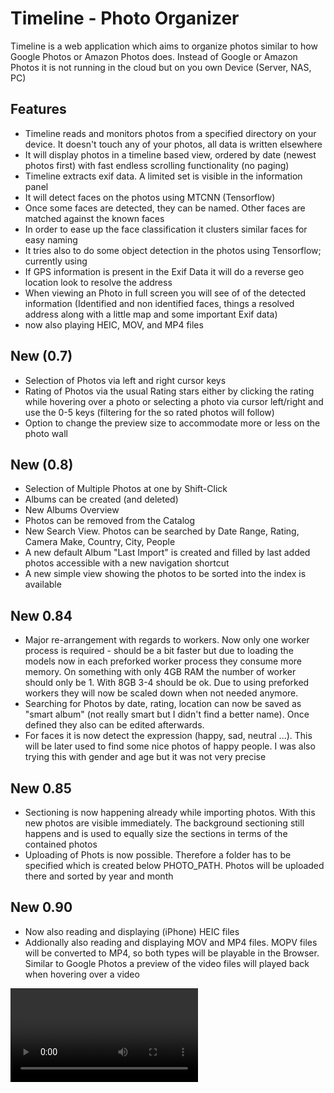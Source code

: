 # Timeline - Photo Organizer
Timeline is a web application which aims to organize photos similar to how 
Google Photos or Amazon Photos does. Instead of Google or Amazon Photos it is not running in the cloud
but on you own Device (Server, NAS, PC)
## Features
* Timeline reads and monitors photos from a specified directory on your device. It doesn't touch any of your photos, all data is written elsewhere 
* It will display photos in a timeline based view, ordered by date (newest photos first) with fast endless scrolling functionality (no paging)
* Timeline extracts exif data. A limited set is visible in the information panel 
* It will detect faces on the photos using MTCNN (Tensorflow)
* Once some faces are detected, they can be named. Other faces are matched against the known faces
* In order to ease up the face classification it clusters similar faces for easy naming
* It tries also to do some object detection in the photos using Tensorflow; currently using 
* If GPS information is present in the Exif Data it will do a reverse geo location look to resolve the address
* When viewing an Photo in full screen you will see of of the detected information (Identified and non identified faces, things 
a resolved address along with a little map and some important Exif data)
* now also playing HEIC, MOV, and MP4 files

## New (0.7)
* Selection of Photos via left and right cursor keys
* Rating of Photos via the usual Rating stars either by clicking the rating while hovering over a photo or selecting a photo via cursor left/right and use the 0-5 keys (filtering for the so rated photos will follow)
* Option to change the preview size to accommodate more or less on the photo wall

## New (0.8)
* Selection of Multiple Photos at one by Shift-Click
* Albums can be created (and deleted)
* New Albums Overview 
* Photos can be removed from the Catalog
* New Search View. Photos can be searched by Date Range, Rating, Camera Make, Country, City, People
* A new default Album "Last Import" is created and filled by last added photos accessible with a new navigation shortcut 
* A new simple view showing the photos to be sorted into the index is available

## New 0.84
* Major re-arrangement with regards to workers. Now only one worker process is required - should be a bit faster but due to loading the models now in each preforked worker process they consume more memory. On something with only 4GB RAM the number of worker should only be 1. With 8GB 3-4 should be ok. Due to using preforked workers they will now be scaled down when not needed anymore. 
* Searching for Photos by date, rating, location can now be saved as "smart album" (not really smart but I didn't find a better name). Once defined they also can be edited afterwards.
* For faces it is now detect the expression (happy, sad, neutral ...). This will be later used to find some nice photos of happy people. I was also trying this with gender and age but it was not very precise

## New 0.85
* Sectioning is now happening already while importing photos. With this new photos are visible immediately. The background sectioning still happens and is used to equally size the sections in terms of the contained photos
* Uploading of Phots is now possible. Therefore a folder has to be specified which is created below PHOTO_PATH. Photos will be uploaded there and sorted by year and month

## New 0.90
* Now also reading and displaying (iPhone) HEIC files 
* Addionally also reading and displaying MOV and MP4 files. MOPV files will be converted to MP4, so both types will be playable in the Browser. Similar to Google Photos a preview of the video files will played back when hovering over a video

<video>
   <source src="assets/timeline_video.mp4" type="video/mp4">
<video>



## Next to come
* Bug fixing
* Better face assignment for faces where the confidence level is a MAYBE
* Something like finding events - A close collection of photos taken in a certain period, a certain place or (frequent) faces over time (again ideas shameless taken from Google Photos)

### General View
<img src="assets/start_view.jpg" width="400"/>

### Fullscreen Photo with information panel

<img src="assets/detail_things.jpg" width="400"/>

Please note that it detects more than just one thing.

## Faces and Persons

<img src="assets/faces.jpg" width="400"/>

## Things and Objects
<img src="assets/things.jpg" width="400"/>

## Places

<img src="assets/places.jpg" width="400"/>

## Info

There is also a Dark Mode and an information panel showing what is happening in the background.

<img src="assets/info.jpg"  width="400">

## Search View

There is also a new Seach View (to be extended) to query photos by various combined attributes

<img src="assets/search.jpg"  width="400">

## Album View

Photos can be selected and added to existing or new Albums

<img src="assets/albums.jpg"  width="400">


# How to use it
The easiest way is to use Docker, resp. docker-compose 
1. `wget https://raw.githubusercontent.com/hulk66/timeline/main/docker-compose.yml` 
2. `wget https://raw.githubusercontent.com/hulk66/timeline/main/env`, modify the env file according to your needs and save it as `.env`. The following things have to be changed:
   1. `PHOTO_PATH` - this points to the directory where you photos are located. Timeline will recursively scan all Photos (at the moment only JPG). This is read-only: Timeline will not change anything in here.
   2. `PREVIEW_PATH`- For performance reasons this directory is used to generate all kinds of previews.
   3. `LOG_PATH`- This is where Timeline does the logging. Most important here is the `process_worker.log`.
   4. `DATABASE_DATA` - Here is where all data from mariaDB is saved
   5. `RABBITMQ_DATA`- Same for RabbitMQ which is used as the message broker
   6. `WORKERS_PROCESS`- Number of workers to be used. This depends on the machine you are running Timeline on. For everything below 8GB RAM only 2 or 3 workers are recommend. If you have more RAM then also 4-6 might be ok
   7. `DB_SUPER_USER_PW` - is the password for to access the database (via adminer)


   If used with Docker please specify all paths absolute   

   Important: **All directories have to exist**. They won't be created. 

Once you have the `.env` file in place run it with 
`docker-compose up` or `docker-compose up -d` to run it in the background. 

Given everything is downloaded from Dockerhub (mariaDB, RabbitMQ ...) it may take 3-4 minutes to start up all containers depending on the system.

If all containers are up and running you should be able to see some change in the `worker.log` in the specified `LOG_PATH`.

* To access Timeline go to `http://<whereever_it_runs>:9090`. 
* In case you are interested in some internals you can also go to `http://<whereever_it_runs>:9091` to reach adminer and have a look into the underlying database. The user is "root" and the password is the one you have specified in the `.env` (example)
* There is also running the user interface for RabbitMQ under `http://<whereever_it_runs>:15672`. Username and Password is per default guest/guest

When running for the first time give it some time to start and process initially some photos. Timeline is doing a "sectioning" of photos. Photos are sorted chronological in sections. A section is a set of photos (300-500) that are chronological next to each other. This section information is then used on the frontend side in order order to load the related photos. More importantly a section of photos is also unloaded if not visible anymore. Otherwise the browser is getting slower once it comes close to 1000 photos to be displayed.

The sectioning is configured to happen every 15 minutes.

There are two other background tasks:

* Once the user starts to name Faces, Timeline will try to match similar faces which have not been identified yet. This will happen every 30 minutes.
* Every 45 minutes Timeline will try to do face clustering for unidentified faces. Similar faces are grouped together for easy naming in the People view. If there is a new cluster, it will be indicated with a small blue badge on the People Icon.

## Hardware disclaimer

Timeline was tested in Docker instance with limited resources: 4GB of RAM and 2 Cores might work. Don't try it with less.

As always: the more the better but 8GB RAM and 4 Cores is recommended.

## Performance 

While the user interface should be reasonable fast the AI based face and thing recognition are really slow. User patience is required. On a decent NAS with a AMD RX-421ND (Quad-Core 2,1 GHz) processor and enough RAM (16GB) Timeline processes approx. 500 Photos per hour including face, thing recognition and GPS reverse lookup. For the geo lookup OpenStreepMap is used. In order not get a "Too Many Requests" error the the request rate is limited to 1 request per second. A fast laptop (Intel i7, 6 Cores, 32GB) will process around 2000 photos per hour.

## Used Products and Tools

Timeline is heavily using a number of great other tools and frameworks. Just to list the most prominent ones:

Backend
* Python 3.8 as implementation language
* Flask as framework for REST services for the frontend
* SQLAlchemy for doing the object relational mapping
* When using Docker: mariaDB as the underlying relational database
* Celery as task queueing system for handling all asynchronous photo tasks 
* When using Docker: RabbitMQ as message broker used by Celery
* Tensorflow for doing object and thing detection and also for doing all face recognition tasks. The models used for this are MTCNN and VGGFace
* GeoPy for doing the reverse geo location lookup, using OpenStreetMap

Frontend

* VueJS as the elementary frontend framework
* Vuetify for providing all the nice material components
* nginx as the webserver acting as the proxy for the webapp and for efficiently delivering the generated previews


# Known issues

* During the the processing it may happen the the database provide a Timeout error due to a locked resource. This actually should not be a problem as the so failed task is repeated at a later point in time by Celery

# Improvements/Outlook

Where should I start?

* Remove bugs
* Improve AI tasks (faces and things) performance: not sure I will have the capacity and/or knowledge for this
* Improve user interface, especially implement search capabilities for People, Things and places
* Improve frontend performance by generating previews for Places and Things view
* Implement (Smart) Albums: done
* Implement Ratings. For both point the database model is already prepared: Done
* This is nearly test-free code (which is very bad). Needs to be improved
* Multi Language support. Nothing done here at the moment.
* Ability to upload new photos
* Ability to read also RAW photos

# License
Copyright © 2020-2021 by Tobias Himstedt. All rights reserved.

See also <a href="https://www.gnu.org/licenses/gpl.txt">GNU General Public License version 3</a>

# Finally ...

Please note: this project is a one-man-show for now and I'm doing this next to my work. Don't expect something professional.


